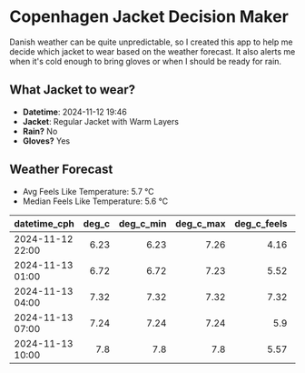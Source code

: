 
# Copenhagen Jacket Decision Maker

Danish weather can be quite unpredictable, so I created this app to help me decide which jacket to wear based on the weather forecast. 
It also alerts me when it's cold enough to bring gloves or when I should be ready for rain.

## What Jacket to wear?

- **Datetime**: 2024-11-12 19:46
- **Jacket**: Regular Jacket with Warm Layers
- **Rain?** No
- **Gloves?** Yes

## Weather Forecast
- Avg Feels Like Temperature: 5.7 °C
- Median Feels Like Temperature: 5.6 °C

| datetime_cph     |   deg_c |   deg_c_min |   deg_c_max |   deg_c_feels | weather   | wind   | rain   |
|:-----------------|--------:|------------:|------------:|--------------:|:----------|:-------|:-------|
| 2024-11-12 22:00 |    6.23 |        6.23 |        7.26 |          4.16 | Clouds    | Low    | None   |
| 2024-11-13 01:00 |    6.72 |        6.72 |        7.23 |          5.52 | Clouds    | Low    | None   |
| 2024-11-13 04:00 |    7.32 |        7.32 |        7.32 |          7.32 | Clouds    | Low    | None   |
| 2024-11-13 07:00 |    7.24 |        7.24 |        7.24 |          5.9  | Clouds    | Low    | None   |
| 2024-11-13 10:00 |    7.8  |        7.8  |        7.8  |          5.57 | Clouds    | Low    | None   |
        